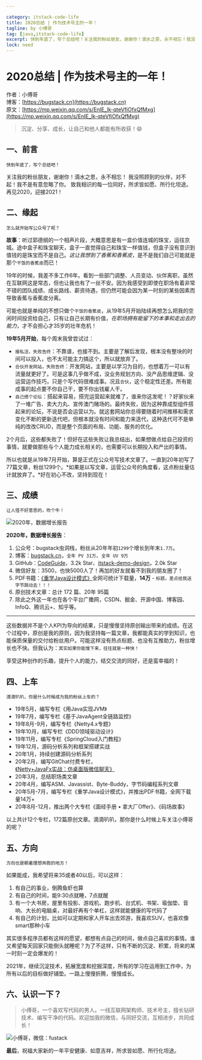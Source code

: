 ```yaml
---

category: itstack-code-life
title: 2020总结 | 作为技术号主的一年！
tagline: by 小傅哥
tag: [java,itstack-code-life]
excerpt: 快到年底了，写个总结吧！关注我的粉丝朋友，谢谢你！滴水之恩，永不相忘！我没照顾到的伙伴，对不起！我不是有意忽略了你。致我相识的每一位同好，所求皆如愿、所行化坦途。再见2020，迎接2021！
lock: need
---
```


# 2020总结 | 作为技术号主的一年！

作者：小傅哥
<br/>博客：[https://bugstack.cn](https://bugstack.cn)
<br/>原文：[https://mp.weixin.qq.com/s/EnIE_lk-qteVfiOfxQfMxg](https://mp.weixin.qq.com/s/EnIE_lk-qteVfiOfxQfMxg)

> 沉淀、分享、成长，让自己和他人都能有所收获！😄

## 一、前言

`快到年底了，写个总结吧！`

关注我的粉丝朋友，谢谢你！滴水之恩，永不相忘！
我没照顾到的伙伴，对不起！我不是有意忽略了你。
致我相识的每一位同好，所求皆如愿、所行化坦途。
再见2020，迎接2021！

## 二、缘起

`怎么就开始写公众号了呢？`

**故事**：听过郭德纲的一个相声片段，大概意思是有一盒价值连城的珠宝，运往京城。途中盒子和珠宝聊天，盒子一直觉得自己和珠宝一样值钱，但盒子没有意识到值钱的是珠宝而不是自己。*这让我想到了香蕉和香蕉皮*，是不是我们自己可能就是那个`干饭的香蕉皮`而已！

19年的时候，我差不多工作6年。看到一些部门调整、人员变动、伙伴离职，虽然在互联网这是常态，但也让我也有了一丝不安。因为我感受到即使在职场有着非常不错的团队成绩、成长路线、薪资待遇，但仍然可能会因为某一时刻的某些因素而导致香蕉与香蕉皮分离。

可能也就是单纯的不想只做个`干饭的香蕉皮`，从19年5月开始陆续再想怎么把我的空闲时间投资给自己，只有让自己长期有价值，*在职场拥有能留下的本事和走出去的能力*，才不会担心才35岁的壮年危机！

**19年5月开始**，每个周末我曾尝试过：
- `接私活，失败告终`：不靠谱，也接不到。主要是了解后发现，根本没有整块的时间可以投入，也不太可能主力搞这个，所以就放弃了。
- `合伙开发网站，失败告终`：开发网站，主要是以学习为目的，也想着万一可以有流量就更好了。可是这事几乎做不成，没业务规划方向、没产品思维逻辑、没运营运作技巧，只是个写代码很难成事。况且`合伙`，这个稳定性还差。所有能成事的起点要不你自己干，要不你出钱雇人干。
- `自己搭个论坛`：搭起来容易，搭完运营起来就难了，谁来你这发呢！？好家伙来了一堆广告、卖大力丸、宣传澳门赌场的。最终失败，因为这种靠成型组件搭起来的论坛，不说是否会运营以为。就这套网站你总得要随着时间推移和需求变化不断的更新迭代吧，但根本就没有时间和能力来迭代，这种迭代可不是单纯的改改CRUD，而是整个页面的布局、功能、服务的优化。

2个月后，这些都失败了！但好在这些失败让我总结出，如果想做点给自己投资的事情，就要做那些与个人能力成长相关的，也需要可以长期投入和产出的事情。

所以也就是从19年7月开始，算是正式在公众号写技术文章了。一直到20年初写了77篇文章，粉丝1299个。*如果是以写文章，运营公众号的角度看，这点粉丝量估计就放弃了。*好在初心不改，坚持到现在！

## 三、成绩

`让人怪不好意思的，吹个牛！`

![2020年，数据增长报告](https://bugstack.cn/assets/images/2020/all-17-1.png)

**2020年，数据增长报告**：
1. 公众号：bugstack虫洞栈，粉丝从20年年初`1299`个增长到年末`1.7万`。
2. 博客：[bugstack.cn](https://bugstack.cn/)，`全年 PV 31万`、`全年 UV 9万`
3. GitHub：[CodeGuide](https://github.com/fuzhengwei/CodeGuide/wiki)，3.2k Star、[itstack-demo-design](https://github.com/fuzhengwei/itstack-demo-design)，2.0k Star
4. 微信好友：3500，也快5000人了！再加的好友就看不到我的朋友圈了！
5. PDF书籍：[《重学Java设计模式》](https://bugstack.cn/md/project/im/2020-03-04-%E3%80%8ANetty+JavaFx%E5%AE%9E%E6%88%98%EF%BC%9A%E4%BB%BF%E6%A1%8C%E9%9D%A2%E7%89%88%E5%BE%AE%E4%BF%A1%E8%81%8A%E5%A4%A9%E3%80%8B.html)全网可统计下载量，**14万** - `标题，差点给我送字节跳动去！！！`
6. 原创技术文章：总计 172 篇、20年 95篇
7. 除此之外这一年也在各个平台广撒网，CSDN、掘金、开源中国、博客园、InfoQ、腾讯云+、知乎等。

---

这些数据并不是个人KPI为导向的结果，只是慢慢坚持原创输出带来的成绩。在这个过程中，原创是我的原则，因为我坚持每一篇文章，我都能真实的学到知识，也能保质保量的交付给粉丝用户。可能这样没有热点标题、也没有互推助力，粉丝增长也不快。但我认为：`其实如果你能慢下来，往往就是一种快！`

享受这种创作的乐趣，提升个人的能力，结交交流的同好，还是蛮幸福的！

## 四、上车

`滴滴叭叭，你是什么时候成为我的粉丝上车的？`

- 19年5月，编写专栏《用Java实现JVM》
- 19年7月，编写专栏《基于JavaAgent全链路监控》
- 19年8月-9月，编写专栏《Netty4.x专题》
- 19年10月，编写专栏《DDD领域驱动设计》
- 19年11月，编写专栏《SpringCloud入门教程》
- 19年12月，源码分析系列和框架搭建实战
- 20年1月，持续创建源码分析系列
- 20年2月，编写GitChat付费专栏，[《Netty+JavaFx实战：仿桌面版微信聊天》](https://bugstack.cn/itstack-demo-netty-3/2020/03/04/Netty+JavaFx%E5%AE%9E%E6%88%98-%E4%BB%BF%E6%A1%8C%E9%9D%A2%E7%89%88%E5%BE%AE%E4%BF%A1%E8%81%8A%E5%A4%A9.html)
- 20年3月，总结职场类文章
- 20年4月，编写ASM、Javassist、Byte-Buddy，字节码编程系列文章
- 20年5月-7月，编写专栏《重学Java设计模式》，并推出PDF书籍，全网下载量14万+
- 20年8月-12月，推出两个大专栏《面经手册 • 拿大厂Offer》、《码场故事》

以上共计12个专栏，172篇原创文章。滴滴叭叭，那你是什么时候上车关注小傅哥的呢？

## 五、方向

`方向也是朝着理想奔跑的地方！`

如果能成，我希望将来35或者40以后，可以这样：
1. 有自己的事业，倒腾鱼虾也算
2. 有自己的时间，能9:30点就睡，7点就醒
3. 有一个大书房，屋里有投影、游戏机、跑步机、台式机、书架、瑜伽垫、音响、大长的电脑桌，对最好再有个单杠，这样就能健康的写代码了
4. 有自己的计划，比如可以定期和家人开车出去郊游，我喜欢SUV，也喜欢像smart那种小车

其实很多程序员都有这样的愿望，都想有点自己的时间，做点自己喜欢的事情。谁又希望每天回家只能倒头就睡呢？为了不这样，只有不断的沉淀、积累，将来的某一时刻一定会爆发的！

2021年，继续沉淀技术，拓展宽度和挖掘深度，所有的学习在运用到工作中，为所有以后的目标做好铺垫。一路上慢慢折腾，慢慢成长。

## 六、认识一下？

>小傅哥，一个喜欢写代码的男人。一线互联网架构师、技术号主，擅长钻研技术、编写干净的代码。欢迎加我的微信，与同好交流，互相进步，共同成长！

![小傅哥，微信：fustack](https://bugstack.cn/assets/images/2020/all-17-2.png)

**最后**，祝福大家新的一年平安健康、如意吉祥，所求皆如愿、所行化坦途。
